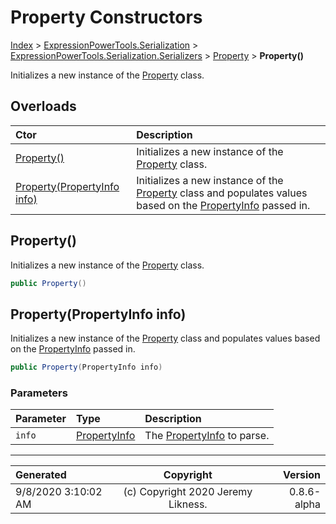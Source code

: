 ﻿# Property Constructors

[Index](../index.md) > [ExpressionPowerTools.Serialization](ExpressionPowerTools.Serialization.a.md) > [ExpressionPowerTools.Serialization.Serializers](ExpressionPowerTools.Serialization.Serializers.n.md) > [Property](ExpressionPowerTools.Serialization.Serializers.Property.cs.md) > **Property()**

Initializes a new instance of the [Property](ExpressionPowerTools.Serialization.Serializers.Property.cs.md) class.

## Overloads

| Ctor | Description |
| :-- | :-- |
| [Property()](#property) | Initializes a new instance of the [Property](ExpressionPowerTools.Serialization.Serializers.Property.cs.md) class. |
| [Property(PropertyInfo info)](#propertypropertyinfo-info) | Initializes a new instance of the [Property](ExpressionPowerTools.Serialization.Serializers.Property.cs.md) class and            populates values based on the [PropertyInfo](https://docs.microsoft.com/dotnet/api/system.reflection.propertyinfo) passed in. |

## Property()

Initializes a new instance of the [Property](ExpressionPowerTools.Serialization.Serializers.Property.cs.md) class.

```csharp
public Property()
```



## Property(PropertyInfo info)

Initializes a new instance of the [Property](ExpressionPowerTools.Serialization.Serializers.Property.cs.md) class and
            populates values based on the [PropertyInfo](https://docs.microsoft.com/dotnet/api/system.reflection.propertyinfo) passed in.

```csharp
public Property(PropertyInfo info)
```

### Parameters

| Parameter | Type | Description |
| :-- | :-- | :-- |
| `info` | [PropertyInfo](https://docs.microsoft.com/dotnet/api/system.reflection.propertyinfo) | The [PropertyInfo](https://docs.microsoft.com/dotnet/api/system.reflection.propertyinfo) to parse. |



---

| Generated | Copyright | Version |
| :-- | :-: | --: |
| 9/8/2020 3:10:02 AM | (c) Copyright 2020 Jeremy Likness. | 0.8.6-alpha |
